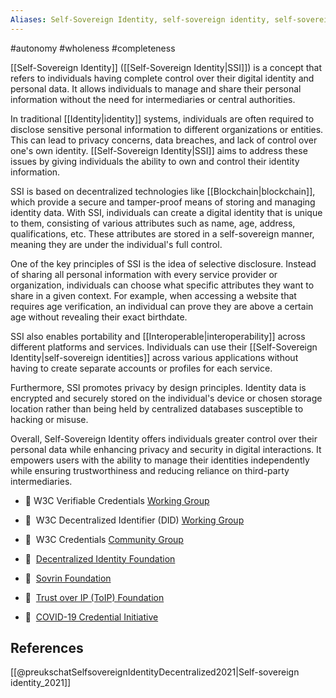 ```yaml
---
Aliases: Self-Sovereign Identity, self-sovereign identity, self-sovereign identities, SSI
---
```

#autonomy #wholeness #completeness 

[[Self-Sovereign Identity]] ([[Self-Sovereign Identity|SSI]]) is a concept that refers to individuals having complete control over their digital identity and personal data. It allows individuals to manage and share their personal information without the need for intermediaries or central authorities.

In traditional [[Identity|identity]] systems, individuals are often required to disclose sensitive personal information to different organizations or entities. This can lead to privacy concerns, data breaches, and lack of control over one's own identity. [[Self-Sovereign Identity|SSI]] aims to address these issues by giving individuals the ability to own and control their identity information.

SSI is based on decentralized technologies like [[Blockchain|blockchain]], which provide a secure and tamper-proof means of storing and managing identity data. With SSI, individuals can create a digital identity that is unique to them, consisting of various attributes such as name, age, address, qualifications, etc. These attributes are stored in a self-sovereign manner, meaning they are under the individual's full control.

One of the key principles of SSI is the idea of selective disclosure. Instead of sharing all personal information with every service provider or organization, individuals can choose what specific attributes they want to share in a given context. For example, when accessing a website that requires age verification, an individual can prove they are above a certain age without revealing their exact birthdate.

SSI also enables portability and [[Interoperable|interoperability]] across different platforms and services. Individuals can use their [[Self-Sovereign Identity|self-sovereign identities]] across various applications without having to create separate accounts or profiles for each service.

Furthermore, SSI promotes privacy by design principles. Identity data is encrypted and securely stored on the individual's device or chosen storage location rather than being held by centralized databases susceptible to hacking or misuse.

Overall, Self-Sovereign Identity offers individuals greater control over their personal data while enhancing privacy and security in digital interactions. It empowers users with the ability to manage their identities independently while ensuring trustworthiness and reducing reliance on third-party intermediaries.

-  W3C Verifiable Credentials [Working Group](https://www.w3.org/groups/wg/vc/)

-   W3C Decentralized Identifier (DID) [Working Group](https://www.w3.org/2019/09/did-wg-charter.html)
-   W3C Credentials [Community Group](https://www.w3.org/community/credentials)
    
-   [Decentralized Identity Foundation](https://identity.foundation)
    
-   [Sovrin Foundation](https://sovrin.org)
    
-   [Trust over IP (ToIP) Foundation](https://trustoverip.org)
    
-   [COVID-19 Credential Initiative](https://www.covidcreds.org)

## References
[[@preukschatSelfsovereignIdentityDecentralized2021|Self-sovereign identity_2021]]